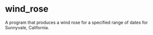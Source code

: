 # wind_rose
A program that produces a wind rose for a specified range of dates for Sunnyvale, California.
